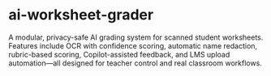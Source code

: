 # ai-worksheet-grader
A modular, privacy-safe AI grading system for scanned student worksheets. Features include OCR with confidence scoring, automatic name redaction, rubric-based scoring, Copilot-assisted feedback, and LMS upload automation—all designed for teacher control and real classroom workflows.
